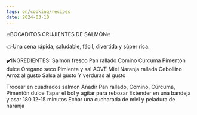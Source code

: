 ```yaml
---
tags: on/cooking/recipes
date: 2024-03-10
---
```

🔥BOCADITOS CRUJIENTES DE SALMÓN🔥

👉Una cena rápida, saludable, fácil, divertida y súper rica.

✔️INGREDIENTES:
Salmón fresco
Pan rallado
Comino
Cúrcuma
Pimentón dulce
Orégano seco
Pimienta y sal
AOVE
Miel
Naranja rallada
Cebollino
Arroz al gusto
Salsa al gusto
Y verduras al gusto

Trocear en cuadrados salmon
Añadir Pan rallado, Comino, Cúrcuma, Pimentón dulce
Tapar el bol y agitar para rebozar
Extender en una bandeja y asar 180 12-15 minutos
Echar una cucharada de miel y peladura de naranja
